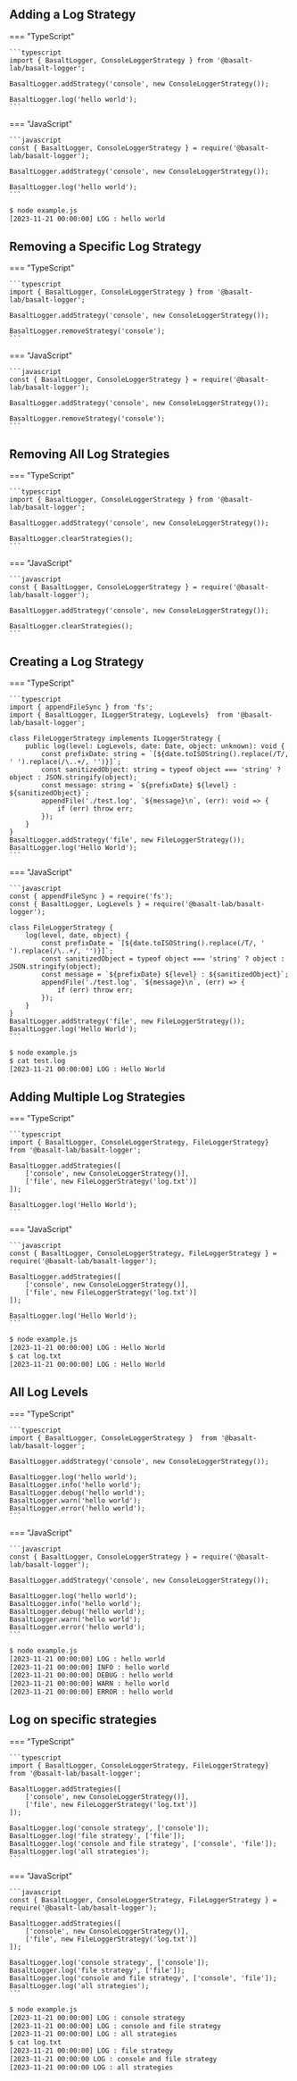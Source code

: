 ## **Adding a Log Strategy**

=== "TypeScript"

    ```typescript
    import { BasaltLogger, ConsoleLoggerStrategy } from '@basalt-lab/basalt-logger';

    BasaltLogger.addStrategy('console', new ConsoleLoggerStrategy());
    
    BasaltLogger.log('hello world');
    ```

=== "JavaScript"

    ```javascript
    const { BasaltLogger, ConsoleLoggerStrategy } = require('@basalt-lab/basalt-logger');

    BasaltLogger.addStrategy('console', new ConsoleLoggerStrategy());
    
    BasaltLogger.log('hello world');
    ```

<!-- termynal -->

```bash
$ node example.js
[2023-11-21 00:00:00] LOG : hello world
```

## **Removing a Specific Log Strategy**

=== "TypeScript"

    ```typescript
    import { BasaltLogger, ConsoleLoggerStrategy } from '@basalt-lab/basalt-logger';

    BasaltLogger.addStrategy('console', new ConsoleLoggerStrategy());

    BasaltLogger.removeStrategy('console');
    ```

=== "JavaScript"

    ```javascript 
    const { BasaltLogger, ConsoleLoggerStrategy } = require('@basalt-lab/basalt-logger');

    BasaltLogger.addStrategy('console', new ConsoleLoggerStrategy());
    
    BasaltLogger.removeStrategy('console');
    ```

## **Removing All Log Strategies**

=== "TypeScript"

    ```typescript
    import { BasaltLogger, ConsoleLoggerStrategy } from '@basalt-lab/basalt-logger';
    
    BasaltLogger.addStrategy('console', new ConsoleLoggerStrategy());
    
    BasaltLogger.clearStrategies();
    ```

=== "JavaScript"

    ```javascript
    const { BasaltLogger, ConsoleLoggerStrategy } = require('@basalt-lab/basalt-logger');

    BasaltLogger.addStrategy('console', new ConsoleLoggerStrategy());

    BasaltLogger.clearStrategies();
    ```

## **Creating a Log Strategy**

=== "TypeScript"

    ```typescript
    import { appendFileSync } from 'fs';
    import { BasaltLogger, ILoggerStrategy, LogLevels}  from '@basalt-lab/basalt-logger';
    
    class FileLoggerStrategy implements ILoggerStrategy {
        public log(level: LogLevels, date: Date, object: unknown): void {
            const prefixDate: string = `[${date.toISOString().replace(/T/, ' ').replace(/\..+/, '')}]`;
            const sanitizedObject: string = typeof object === 'string' ? object : JSON.stringify(object);
            const message: string = `${prefixDate} ${level} : ${sanitizedObject}`;
            appendFile('./test.log', `${message}\n`, (err): void => {
                if (err) throw err;
            });
        }
    }
    BasaltLogger.addStrategy('file', new FileLoggerStrategy());
    BasaltLogger.log('Hello World');
    ```

=== "JavaScript"

    ```javascript
    const { appendFileSync } = require('fs');
    const { BasaltLogger, LogLevels } = require('@basalt-lab/basalt-logger');

    class FileLoggerStrategy {
        log(level, date, object) {
            const prefixDate = `[${date.toISOString().replace(/T/, ' ').replace(/\..+/, '')}]`;
            const sanitizedObject = typeof object === 'string' ? object : JSON.stringify(object);
            const message = `${prefixDate} ${level} : ${sanitizedObject}`;
            appendFile('./test.log', `${message}\n`, (err) => {
                if (err) throw err;
            });
        }
    }
    BasaltLogger.addStrategy('file', new FileLoggerStrategy());
    BasaltLogger.log('Hello World');
    ```

<!-- termynal -->

```bash
$ node example.js
$ cat test.log
[2023-11-21 00:00:00] LOG : Hello World
```

## **Adding Multiple Log Strategies**


=== "TypeScript"

    ```typescript
    import { BasaltLogger, ConsoleLoggerStrategy, FileLoggerStrategy}  from '@basalt-lab/basalt-logger';
    
    BasaltLogger.addStrategies([
        ['console', new ConsoleLoggerStrategy()],
        ['file', new FileLoggerStrategy('log.txt')]
    ]);
    
    BasaltLogger.log('Hello World');
    ```

=== "JavaScript"

    ```javascript
    const { BasaltLogger, ConsoleLoggerStrategy, FileLoggerStrategy } = require('@basalt-lab/basalt-logger');
    
    BasaltLogger.addStrategies([
        ['console', new ConsoleLoggerStrategy()],
        ['file', new FileLoggerStrategy('log.txt')]
    ]);

    BasaltLogger.log('Hello World');
    ```

<!-- termynal -->

```bash
$ node example.js
[2023-11-21 00:00:00] LOG : Hello World
$ cat log.txt
[2023-11-21 00:00:00] LOG : Hello World
```

## **All Log Levels**

=== "TypeScript"

    ```typescript
    import { BasaltLogger, ConsoleLoggerStrategy }  from '@basalt-lab/basalt-logger';
    
    BasaltLogger.addStrategy('console', new ConsoleLoggerStrategy());
    
    BasaltLogger.log('hello world');
    BasaltLogger.info('hello world');
    BasaltLogger.debug('hello world');
    BasaltLogger.warn('hello world');
    BasaltLogger.error('hello world');
    ```
=== "JavaScript"

    ```javascript
    const { BasaltLogger, ConsoleLoggerStrategy } = require('@basalt-lab/basalt-logger');
    
    BasaltLogger.addStrategy('console', new ConsoleLoggerStrategy());
    
    BasaltLogger.log('hello world');
    BasaltLogger.info('hello world');
    BasaltLogger.debug('hello world');
    BasaltLogger.warn('hello world');
    BasaltLogger.error('hello world');
    ```

<!-- termynal -->

```bash
$ node example.js
[2023-11-21 00:00:00] LOG : hello world
[2023-11-21 00:00:00] INFO : hello world
[2023-11-21 00:00:00] DEBUG : hello world
[2023-11-21 00:00:00] WARN : hello world
[2023-11-21 00:00:00] ERROR : hello world
```

## **Log on specific strategies**

=== "TypeScript"

    ```typescript
    import { BasaltLogger, ConsoleLoggerStrategy, FileLoggerStrategy}  from '@basalt-lab/basalt-logger';
    
    BasaltLogger.addStrategies([
        ['console', new ConsoleLoggerStrategy()],
        ['file', new FileLoggerStrategy('log.txt')]
    ]);
    
    BasaltLogger.log('console strategy', ['console']);
    BasaltLogger.log('file strategy', ['file']);
    BasaltLogger.log('console and file strategy', ['console', 'file']);
    BasaltLogger.log('all strategies');
    ```

=== "JavaScript"

    ```javascript
    const { BasaltLogger, ConsoleLoggerStrategy, FileLoggerStrategy } = require('@basalt-lab/basalt-logger');
    
    BasaltLogger.addStrategies([
        ['console', new ConsoleLoggerStrategy()],
        ['file', new FileLoggerStrategy('log.txt')]
    ]);

    BasaltLogger.log('console strategy', ['console']);
    BasaltLogger.log('file strategy', ['file']);
    BasaltLogger.log('console and file strategy', ['console', 'file']);
    BasaltLogger.log('all strategies');
    ```

<!-- termynal -->

```bash
$ node example.js
[2023-11-21 00:00:00] LOG : console strategy
[2023-11-21 00:00:00] LOG : console and file strategy
[2023-11-21 00:00:00] LOG : all strategies
$ cat log.txt
[2023-11-21 00:00:00] LOG : file strategy
[2023-11-21 00:00:00 LOG : console and file strategy
[2023-11-21 00:00:00 LOG : all strategies
```
